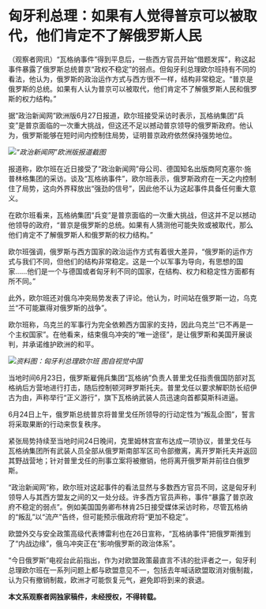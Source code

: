 

# 匈牙利总理：如果有人觉得普京可以被取代，他们肯定不了解俄罗斯人民

（观察者网讯）“瓦格纳事件”得到平息后，一些西方官员开始“借题发挥”，称这起事件暴露了俄罗斯总统普京“政权不稳定”的弱点。但匈牙利总理欧尔班持有不同的看法，他认为，俄罗斯的政治运作方式与西方很不一样，结构非常稳定。“普京是俄罗斯的总统。如果有人认为普京可以被取代，他们肯定不了解俄罗斯人民和俄罗斯的权力结构。”

据“政治新闻网”欧洲版6月27日报道，欧尔班接受采访时表示，瓦格纳集团“兵变”是普京面临的一次重大挑战，但这还不足以撼动普京领导的俄罗斯政府。他认为，俄罗斯能够在短时间内控制住局势，证明普京政府依然保持强势地位。

![](https://inews.gtimg.com/newsapp_bt/0/15809936932/1000)_“政治新闻网”欧洲版报道截图_

报道称，欧尔班在近日接受了“政治新闻网”母公司、德国知名出版商阿克塞尔·施普林格集团的采访。谈及“瓦格纳事件”，欧尔班表示，俄罗斯政府在一天之内控制住了局势，这向外界释放出“强劲的信号”，因此他不认为这起事件具备任何重大意义。

在欧尔班看来，瓦格纳集团“兵变”是普京面临的一次重大挑战，但这并不足以撼动他领导的政府，“普京是俄罗斯的总统。如果有人猜测他可能失败或被取代，那么他们肯定不了解俄罗斯人和俄罗斯的权力结构。”

欧尔班强调，俄罗斯与西方国家的政治运作方式有着很大差异，“俄罗斯的运作方式与我们不同，但他们的结构非常稳定。这是一个以军事为导向，有思想的国家……他们是一个与德国或者匈牙利不同的国家，在结构、权力和稳定性方面都有所不同。”

此外，欧尔班还对俄乌冲突局势发表了评论。他认为，时间站在俄罗斯一边，乌克兰“不可能赢得对俄罗斯的战争”。

欧尔班称，乌克兰的军事行为完全依赖西方国家的支持，因此乌克兰“已不再是一个主权国家”。在他看来，结束俄乌冲突的“唯一途径”，是让俄罗斯和美国开展谈判，并承诺维护欧洲的和平。

![](https://inews.gtimg.com/newsapp_bt/0/15809936933/1000)_资料图：匈牙利总理欧尔班
图自视觉中国_

当地时间6月23日，俄罗斯雇佣兵集团“瓦格纳”负责人普里戈任指责俄国防部对瓦格纳后方营地进行打击，随后控制顿河畔罗斯托夫。普里戈任以要求解职防长绍伊古为由，声称举行“正义游行”，旗下瓦格纳武装人员迅速向首都莫斯科进逼。

6月24日上午，俄罗斯总统普京将普里戈任所领导的行动定性为“叛乱企图”，誓言将采取果断的行动来恢复秩序。

紧张局势持续至当地时间24日晚间，克里姆林宫宣布达成一项协议，普里戈任与瓦格纳集团所有武装人员全部从俄罗斯南部军区司令部撤离，离开罗斯托夫并返回其野战营地；针对普里戈任的刑事立案将被撤销，他将离开俄罗斯并前往白俄罗斯。

“政治新闻网”称，欧尔班对这起事件的看法显然与多数西方官员不同，这是匈牙利领导人与其西方盟友之间的又一处分歧。许多西方官员声称，事件“暴露了普京政府不稳定的弱点”。例如美国国务卿布林肯25日接受媒体采访时称，尽管瓦格纳的“叛乱”以“流产”告终，但可能预示俄政府将“更加不稳定”。

欧盟外交与安全政策高级代表博雷利也在26日宣称，“瓦格纳事件”把俄罗斯推到了“内战边缘”，俄乌冲突正在“影响俄罗斯的政治体系”。

“今日俄罗斯”电视台此前指出，作为对欧盟政策最直言不讳的批评者之一，匈牙利总理欧尔班在一系列问题上都与欧盟意见不一，包括去年喊话欧盟取消对俄制裁，认为只有撤销制裁，欧洲才可能恢复元气，避免即将到来的衰退。

**本文系观察者网独家稿件，未经授权，不得转载。**

